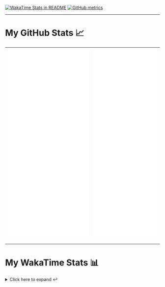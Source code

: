 [![WakaTime Stats in README](https://github.com/LOsioChico/LOsioChico/actions/workflows/waka.yml/badge.svg)](https://github.com/LOsioChico/LOsioChico/actions/workflows/waka.yml) [![GitHub metrics](https://github.com/LOsioChico/LOsioChico/actions/workflows/metrics.yml/badge.svg)](https://github.com/LOsioChico/LOsioChico/actions/workflows/metrics.yml)

---

# My GitHub Stats 📈

| ![](./assets/metrics.svg) | ![](./assets/metrics2.svg) |
| ------------------------- | -------------------------- |

---

# My WakaTime Stats 📊

<details>
<summary>Click here to expand ↩️</summary>
<br>

<!--START_SECTION:waka-->
![Code Time](http://img.shields.io/badge/Code%20Time-1%2C701%20hrs%2037%20mins-blue)

![Lines of code](https://img.shields.io/badge/From%20Hello%20World%20I%27ve%20Written-331.9%20thousand%20lines%20of%20code-blue)

**🐱 My GitHub Data** 

> 📦 542.1 kB Used in GitHub's Storage 
 > 
> 🏆 1,110 Contributions in the Year 2024
 > 
> 🚫 Not Opted to Hire
 > 
> 📜 18 Public Repositories 
 > 
> 🔑 29 Private Repositories 
 > 
**I'm a Night 🦉** 

```text
🌞 Morning                552 commits         ████░░░░░░░░░░░░░░░░░░░░░   14.58 % 
🌆 Daytime                1131 commits        ███████░░░░░░░░░░░░░░░░░░   29.87 % 
🌃 Evening                1257 commits        ████████░░░░░░░░░░░░░░░░░   33.19 % 
🌙 Night                  847 commits         ██████░░░░░░░░░░░░░░░░░░░   22.37 % 
```
📅 **I'm Most Productive on Saturday** 

```text
Monday                   518 commits         ███░░░░░░░░░░░░░░░░░░░░░░   13.68 % 
Tuesday                  569 commits         ████░░░░░░░░░░░░░░░░░░░░░   15.03 % 
Wednesday                419 commits         ███░░░░░░░░░░░░░░░░░░░░░░   11.06 % 
Thursday                 673 commits         ████░░░░░░░░░░░░░░░░░░░░░   17.77 % 
Friday                   595 commits         ████░░░░░░░░░░░░░░░░░░░░░   15.71 % 
Saturday                 684 commits         █████░░░░░░░░░░░░░░░░░░░░   18.06 % 
Sunday                   329 commits         ██░░░░░░░░░░░░░░░░░░░░░░░   08.69 % 
```


📊 **This Week I Spent My Time On** 

```text
💬 Programming Languages: 
TypeScript               20 hrs 9 mins       ███████████████████░░░░░░   76.63 % 
SQL                      2 hrs 35 mins       ██░░░░░░░░░░░░░░░░░░░░░░░   09.83 % 
Scala                    1 hr 50 mins        ██░░░░░░░░░░░░░░░░░░░░░░░   06.99 % 
JSON                     26 mins             ░░░░░░░░░░░░░░░░░░░░░░░░░   01.68 % 
Python                   16 mins             ░░░░░░░░░░░░░░░░░░░░░░░░░   01.01 % 
```

**I Mostly Code in TypeScript** 

```text
TypeScript               27 repos            █████████████░░░░░░░░░░░░   52.94 % 
Scala                    5 repos             ██░░░░░░░░░░░░░░░░░░░░░░░   09.80 % 
Python                   3 repos             █░░░░░░░░░░░░░░░░░░░░░░░░   05.88 % 
Java                     2 repos             █░░░░░░░░░░░░░░░░░░░░░░░░   03.92 % 
Astro                    2 repos             █░░░░░░░░░░░░░░░░░░░░░░░░   03.92 % 
```




 Last Updated on 16/09/2024 01:01:18 UTC
<!--END_SECTION:waka-->

## </details>

